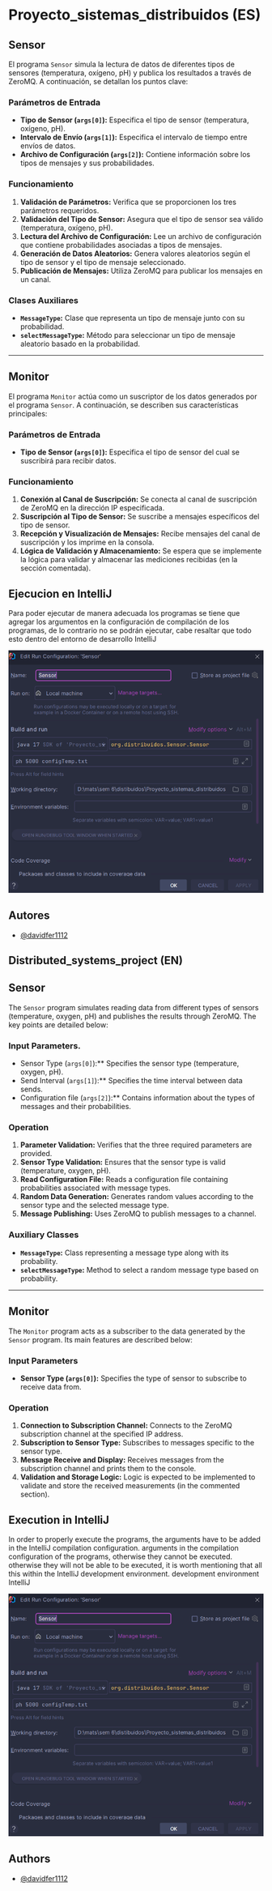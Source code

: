 # Proyecto_sistemas_distribuidos (ES)

## Sensor

El programa `Sensor` simula la lectura de datos de diferentes tipos de sensores (temperatura, oxígeno, pH) y publica los resultados a través de ZeroMQ. A continuación, se detallan los puntos clave:

### Parámetros de Entrada
- **Tipo de Sensor (`args[0]`):** Especifica el tipo de sensor (temperatura, oxígeno, pH).
- **Intervalo de Envío (`args[1]`):** Especifica el intervalo de tiempo entre envíos de datos.
- **Archivo de Configuración (`args[2]`):** Contiene información sobre los tipos de mensajes y sus probabilidades.

### Funcionamiento
1. **Validación de Parámetros:** Verifica que se proporcionen los tres parámetros requeridos.
2. **Validación del Tipo de Sensor:** Asegura que el tipo de sensor sea válido (temperatura, oxígeno, pH).
3. **Lectura del Archivo de Configuración:** Lee un archivo de configuración que contiene probabilidades asociadas a tipos de mensajes.
4. **Generación de Datos Aleatorios:** Genera valores aleatorios según el tipo de sensor y el tipo de mensaje seleccionado.
5. **Publicación de Mensajes:** Utiliza ZeroMQ para publicar los mensajes en un canal.

### Clases Auxiliares
- **`MessageType`:** Clase que representa un tipo de mensaje junto con su probabilidad.
- **`selectMessageType`:** Método para seleccionar un tipo de mensaje aleatorio basado en la probabilidad.

---

## Monitor

El programa `Monitor` actúa como un suscriptor de los datos generados por el programa `Sensor`. A continuación, se describen sus características principales:

### Parámetros de Entrada
- **Tipo de Sensor (`args[0]`):** Especifica el tipo de sensor del cual se suscribirá para recibir datos.

### Funcionamiento
1. **Conexión al Canal de Suscripción:** Se conecta al canal de suscripción de ZeroMQ en la dirección IP especificada.
2. **Suscripción al Tipo de Sensor:** Se suscribe a mensajes específicos del tipo de sensor.
3. **Recepción y Visualización de Mensajes:** Recibe mensajes del canal de suscripción y los imprime en la consola.
4. **Lógica de Validación y Almacenamiento:** Se espera que se implemente la lógica para validar y almacenar las mediciones recibidas (en la sección comentada).


## Ejecucion en IntelliJ

Para poder ejecutar de manera adecuada los programas se tiene que agregar los 
argumentos en la configuración de compilación de los programas, de lo contrario
no se podrán ejecutar, cabe resaltar que todo esto dentro del entorno de 
desarrollo IntelliJ

![img.png](img.png)

## Autores

- [@davidfer1112](https://github.com/davidfer1112)


## Distributed_systems_project (EN)

## Sensor

The `Sensor` program simulates reading data from different types of sensors (temperature, oxygen, pH) and publishes the results through ZeroMQ. The key points are detailed below:

### Input Parameters.
- Sensor Type (`args[0]`):** Specifies the sensor type (temperature, oxygen, pH).
- Send Interval (`args[1]`):** Specifies the time interval between data sends.
- Configuration file (`args[2]`):** Contains information about the types of messages and their probabilities.

### Operation
1. **Parameter Validation:** Verifies that the three required parameters are provided.
2. **Sensor Type Validation:** Ensures that the sensor type is valid (temperature, oxygen, pH).
3. **Read Configuration File:** Reads a configuration file containing probabilities associated with message types.
4. **Random Data Generation:** Generates random values according to the sensor type and the selected message type.
5. **Message Publishing:** Uses ZeroMQ to publish messages to a channel.

### Auxiliary Classes
- **`MessageType`:** Class representing a message type along with its probability.
- **`selectMessageType`:** Method to select a random message type based on probability.

---

## Monitor

The `Monitor` program acts as a subscriber to the data generated by the `Sensor` program. Its main features are described below:

### Input Parameters
- **Sensor Type (`args[0]`):** Specifies the type of sensor to subscribe to receive data from.

### Operation
1. **Connection to Subscription Channel:** Connects to the ZeroMQ subscription channel at the specified IP address.
2. **Subscription to Sensor Type:** Subscribes to messages specific to the sensor type.
3. **Message Receive and Display:** Receives messages from the subscription channel and prints them to the console.
4. **Validation and Storage Logic:** Logic is expected to be implemented to validate and store the received measurements (in the commented section).


## Execution in IntelliJ

In order to properly execute the programs, the arguments have to be added in the IntelliJ compilation configuration.
arguments in the compilation configuration of the programs, otherwise they cannot be executed.
otherwise they will not be able to be executed, it is worth mentioning that all this within the IntelliJ development environment.
development environment IntelliJ

![img.png](img.png)

## Authors

- [@davidfer1112](https://github.com/davidfer1112)

